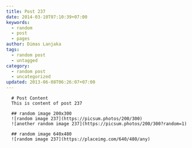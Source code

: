 ```yaml
---
title: Post 237
date: 2014-03-10T07:10:39+07:00
keywords:
  - random
  - post
  - pages
author: Dimas Lanjaka
tags:
  - random post
  - untagged
category:
  - random post
  - uncategorized
updated: 2013-06-08T06:26:07+07:00
---
```


      # Post Content
      This is content of post 237

      ## random image 200x300
      ![random image 237](https://picsum.photos/200/300)
      ![another random image 237](https://picsum.photos/200/300?random=1)

      ## random image 640x480
      ![random image 237](https://placeimg.com/640/480/any)
      